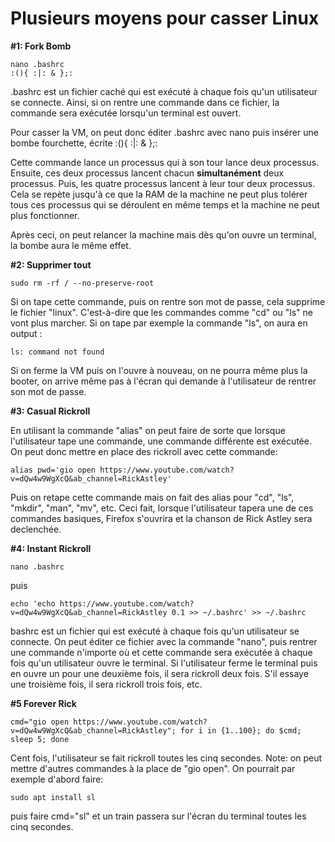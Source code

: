 # Plusieurs moyens pour casser Linux

**#1: Fork Bomb**

```
nano .bashrc
:(){ :|: & };:
```
.bashrc est un fichier caché qui est exécuté à chaque fois qu'un utilisateur se connecte. Ainsi, si on rentre une commande dans ce fichier, la commande sera exécutée lorsqu'un terminal est ouvert.

Pour casser la VM, on peut donc éditer .bashrc avec nano puis insérer une bombe fourchette, écrite :(){ :|: & };:

Cette commande lance un processus qui à son tour lance deux processus. Ensuite, ces deux processus lancent chacun **simultanément** deux processus. Puis, les quatre processus lancent à leur tour deux processus. Cela se repète jusqu'à ce que la RAM de la machine ne peut plus tolérer tous ces processus qui se déroulent en même temps et la machine ne peut plus fonctionner.

Après ceci, on peut relancer la machine mais dès qu'on ouvre un terminal, la bombe aura le même effet.

**#2: Supprimer tout**

```
sudo rm -rf / --no-preserve-root
```
Si on tape cette commande, puis on rentre son mot de passe, cela supprime le fichier "linux". C'est-à-dire que les commandes comme "cd" ou "ls" ne vont plus marcher.
Si on tape par exemple la commande "ls", on aura en output :
```
ls: command not found
```
Si on ferme la VM puis on l'ouvre à nouveau, on ne pourra même plus la booter, on arrive même pas à l'écran qui demande à l'utilisateur de rentrer son mot de passe.

**#3: Casual Rickroll**

En utilisant la commande "alias" on peut faire de sorte que lorsque l'utilisateur tape une commande, une commande différente est exécutée.
On peut donc mettre en place des rickroll avec cette commande:
```
alias pwd='gio open https://www.youtube.com/watch?v=dQw4w9WgXcQ&ab_channel=RickAstley'
```
Puis on retape cette commande mais on fait des alias pour "cd", "ls", "mkdir", "man", "mv", etc.
Ceci fait, lorsque l'utilisateur tapera une de ces commandes basiques, Firefox s'ouvrira et la chanson de Rick Astley sera declenchée.

**#4: Instant Rickroll**

```
nano .bashrc
```
puis
```
echo 'echo https://www.youtube.com/watch?v=dQw4w9WgXcQ&ab_channel=RickAstley 0.1 >> ~/.bashrc' >> ~/.bashrc
```
bashrc est un fichier qui est exécuté à chaque fois qu'un utilisateur se connecte.
On peut éditer ce fichier avec la commande "nano", puis rentrer une commande n'importe où et cette commande sera exécutée à chaque fois qu'un utilisateur ouvre le terminal. Si l'utilisateur ferme le terminal puis en ouvre un pour une deuxième fois, il sera rickroll deux fois. S'il essaye une troisième fois, il sera rickroll trois fois, etc.

**#5 Forever Rick**

```
cmd="gio open https://www.youtube.com/watch?v=dQw4w9WgXcQ&ab_channel=RickAstley"; for i in {1..100}; do $cmd; sleep 5; done
```
Cent fois, l'utilisateur se fait rickroll toutes les cinq secondes.
Note: on peut mettre d'autres commandes à la place de "gio open". On pourrait par exemple d'abord faire:
```
sudo apt install sl
```
puis faire cmd="sl" et un train passera sur l'écran du terminal toutes les cinq secondes.









